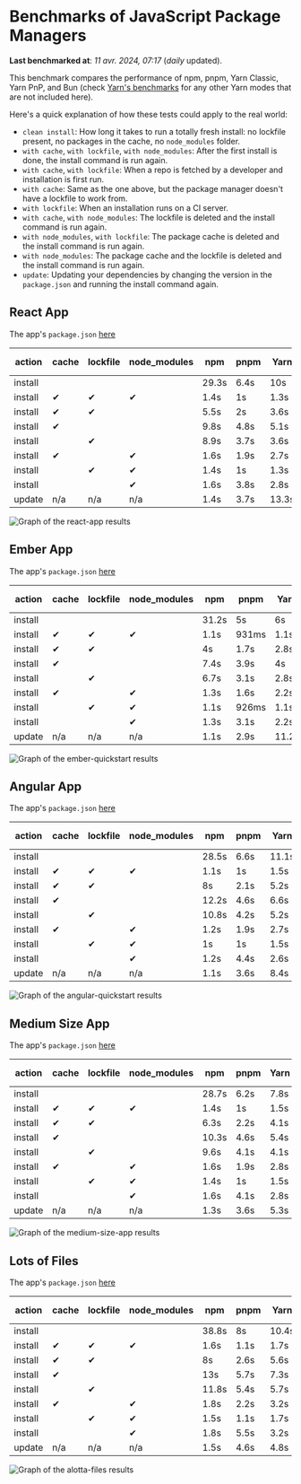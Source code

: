 # Benchmarks of JavaScript Package Managers

**Last benchmarked at**: _11 avr. 2024, 07:17_ (_daily_ updated).

This benchmark compares the performance of npm, pnpm, Yarn Classic, Yarn PnP, and Bun (check [Yarn's benchmarks](https://yarnpkg.com/benchmarks) for any other Yarn modes that are not included here).

Here's a quick explanation of how these tests could apply to the real world:

- `clean install`: How long it takes to run a totally fresh install: no lockfile present, no packages in the cache, no `node_modules` folder.
- `with cache`, `with lockfile`, `with node_modules`: After the first install is done, the install command is run again.
- `with cache`, `with lockfile`: When a repo is fetched by a developer and installation is first run.
- `with cache`: Same as the one above, but the package manager doesn't have a lockfile to work from.
- `with lockfile`: When an installation runs on a CI server.
- `with cache`, `with node_modules`: The lockfile is deleted and the install command is run again.
- `with node_modules`, `with lockfile`: The package cache is deleted and the install command is run again.
- `with node_modules`: The package cache and the lockfile is deleted and the install command is run again.
- `update`: Updating your dependencies by changing the version in the `package.json` and running the install command again.

## React App

The app's `package.json` [here](./fixtures/react-app/package.json)

| action  | cache | lockfile | node_modules| npm | pnpm | Yarn | Yarn PnP | Bun |
| ---     | ---   | ---      | ---         | --- | ---  | ---  | ---      | --- |
| install |       |          |             | 29.3s | 6.4s | 10s | 2.8s | 1.7s |
| install | ✔     | ✔        | ✔           | 1.4s | 1s | 1.3s | n/a | 25ms |
| install | ✔     | ✔        |             | 5.5s | 2s | 3.6s | 1s | 454ms |
| install | ✔     |          |             | 9.8s | 4.8s | 5.1s | 2.5s | 469ms |
| install |       | ✔        |             | 8.9s | 3.7s | 3.6s | 1s | 396ms |
| install | ✔     |          | ✔           | 1.6s | 1.9s | 2.7s | n/a | 42ms |
| install |       | ✔        | ✔           | 1.4s | 1s | 1.3s | n/a | 21ms |
| install |       |          | ✔           | 1.6s | 3.8s | 2.8s | n/a | 39ms |
| update  | n/a | n/a | n/a | 1.4s | 3.7s | 13.3s | 3.3s | 22ms |

<img alt="Graph of the react-app results" src="results/img/react-app.svg" />

## Ember App

The app's `package.json` [here](./fixtures/ember-quickstart/package.json)

| action  | cache | lockfile | node_modules| npm | pnpm | Yarn | Yarn PnP | Bun |
| ---     | ---   | ---      | ---         | --- | ---  | ---  | ---      | --- |
| install |       |          |             | 31.2s | 5s | 6s | 2.4s | 1.3s |
| install | ✔     | ✔        | ✔           | 1.1s | 931ms | 1.1s | n/a | 20ms |
| install | ✔     | ✔        |             | 4s | 1.7s | 2.8s | 969ms | 330ms |
| install | ✔     |          |             | 7.4s | 3.9s | 4s | 2s | 349ms |
| install |       | ✔        |             | 6.7s | 3.1s | 2.8s | 959ms | 319ms |
| install | ✔     |          | ✔           | 1.3s | 1.6s | 2.2s | n/a | 33ms |
| install |       | ✔        | ✔           | 1.1s | 926ms | 1.1s | n/a | 17ms |
| install |       |          | ✔           | 1.3s | 3.1s | 2.2s | n/a | 31ms |
| update  | n/a | n/a | n/a | 1.1s | 2.9s | 11.2s | 3.5s | 19ms |

<img alt="Graph of the ember-quickstart results" src="results/img/ember-quickstart.svg" />

## Angular App

The app's `package.json` [here](./fixtures/angular-quickstart/package.json)

| action  | cache | lockfile | node_modules| npm | pnpm | Yarn | Yarn PnP | Bun |
| ---     | ---   | ---      | ---         | --- | ---  | ---  | ---      | --- |
| install |       |          |             | 28.5s | 6.6s | 11.1s | 2.9s | 1.9s |
| install | ✔     | ✔        | ✔           | 1.1s | 1s | 1.5s | n/a | 19ms |
| install | ✔     | ✔        |             | 8s | 2.1s | 5.2s | 1.3s | 795ms |
| install | ✔     |          |             | 12.2s | 4.6s | 6.6s | 2.4s | 830ms |
| install |       | ✔        |             | 10.8s | 4.2s | 5.2s | 1.3s | 720ms |
| install | ✔     |          | ✔           | 1.2s | 1.9s | 2.7s | n/a | 34ms |
| install |       | ✔        | ✔           | 1s | 1s | 1.5s | n/a | 17ms |
| install |       |          | ✔           | 1.2s | 4.4s | 2.6s | n/a | 32ms |
| update  | n/a | n/a | n/a | 1.1s | 3.6s | 8.4s | 2.6s | 21ms |

<img alt="Graph of the angular-quickstart results" src="results/img/angular-quickstart.svg" />

## Medium Size App

The app's `package.json` [here](./fixtures/medium-size-app/package.json)

| action  | cache | lockfile | node_modules| npm | pnpm | Yarn | Yarn PnP | Bun |
| ---     | ---   | ---      | ---         | --- | ---  | ---  | ---      | --- |
| install |       |          |             | 28.7s | 6.2s | 7.8s | 3s | 1.3s |
| install | ✔     | ✔        | ✔           | 1.4s | 1s | 1.5s | n/a | 21ms |
| install | ✔     | ✔        |             | 6.3s | 2.2s | 4.1s | 1.2s | 460ms |
| install | ✔     |          |             | 10.3s | 4.6s | 5.4s | 2.5s | 458ms |
| install |       | ✔        |             | 9.6s | 4.1s | 4.1s | 1.2s | 442ms |
| install | ✔     |          | ✔           | 1.6s | 1.9s | 2.8s | n/a | 38ms |
| install |       | ✔        | ✔           | 1.4s | 1s | 1.5s | n/a | 19ms |
| install |       |          | ✔           | 1.6s | 4.1s | 2.8s | n/a | 35ms |
| update  | n/a | n/a | n/a | 1.3s | 3.6s | 5.3s | 2.4s | 29ms |

<img alt="Graph of the medium-size-app results" src="results/img/medium-size-app.svg" />

## Lots of Files

The app's `package.json` [here](./fixtures/alotta-files/package.json)

| action  | cache | lockfile | node_modules| npm | pnpm | Yarn | Yarn PnP | Bun |
| ---     | ---   | ---      | ---         | --- | ---  | ---  | ---      | --- |
| install |       |          |             | 38.8s | 8s | 10.4s | 3.5s | 1.8s |
| install | ✔     | ✔        | ✔           | 1.6s | 1.1s | 1.7s | n/a | 27ms |
| install | ✔     | ✔        |             | 8s | 2.6s | 5.6s | 1.4s | 646ms |
| install | ✔     |          |             | 13s | 5.7s | 7.3s | 2.9s | 667ms |
| install |       | ✔        |             | 11.8s | 5.4s | 5.7s | 1.4s | 645ms |
| install | ✔     |          | ✔           | 1.8s | 2.2s | 3.2s | n/a | 48ms |
| install |       | ✔        | ✔           | 1.5s | 1.1s | 1.7s | n/a | 24ms |
| install |       |          | ✔           | 1.8s | 5.5s | 3.2s | n/a | 44ms |
| update  | n/a | n/a | n/a | 1.5s | 4.6s | 4.8s | 3s | 163ms |

<img alt="Graph of the alotta-files results" src="results/img/alotta-files.svg" />